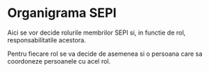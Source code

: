 # Organigrama SEPI

Aici se vor decide rolurile membrilor SEPI si, in functie de rol, responsabilitatile acestora.

Pentru fiecare rol se va decide de asemenea si o persoana care sa coordoneze persoanele cu acel rol.
